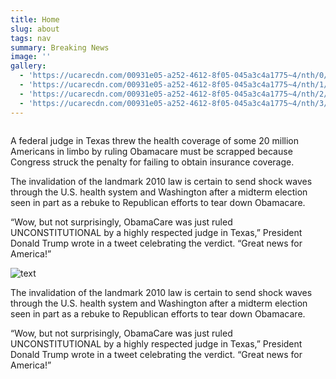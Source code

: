 ```yaml
---
title: Home
slug: about
tags: nav
summary: Breaking News
image: ''
gallery:
  - 'https://ucarecdn.com/00931e05-a252-4612-8f05-045a3c4a1775~4/nth/0/'
  - 'https://ucarecdn.com/00931e05-a252-4612-8f05-045a3c4a1775~4/nth/1/'
  - 'https://ucarecdn.com/00931e05-a252-4612-8f05-045a3c4a1775~4/nth/2/'
  - 'https://ucarecdn.com/00931e05-a252-4612-8f05-045a3c4a1775~4/nth/3/'
---
```

![]()

A federal judge in Texas threw the health coverage of some 20 million Americans in limbo by ruling Obamacare must be scrapped because Congress struck the penalty for failing to obtain insurance coverage.

The invalidation of the landmark 2010 law is certain to send shock waves through the U.S. health system and Washington after a midterm election seen in part as a rebuke to Republican efforts to tear down Obamacare.

“Wow, but not surprisingly, ObamaCare was just ruled UNCONSTITUTIONAL by a highly respected judge in Texas,” President Donald Trump wrote in a tweet celebrating the verdict. “Great news for America!”

![text](https://ucarecdn.com/493dfe67-ab24-4fc1-a131-66ccc2a3a0ed/ "Health Care")

The invalidation of the landmark 2010 law is certain to send shock waves through the U.S. health system and Washington after a midterm election seen in part as a rebuke to Republican efforts to tear down Obamacare.

“Wow, but not surprisingly, ObamaCare was just ruled UNCONSTITUTIONAL by a highly respected judge in Texas,” President Donald Trump wrote in a tweet celebrating the verdict. “Great news for America!”
